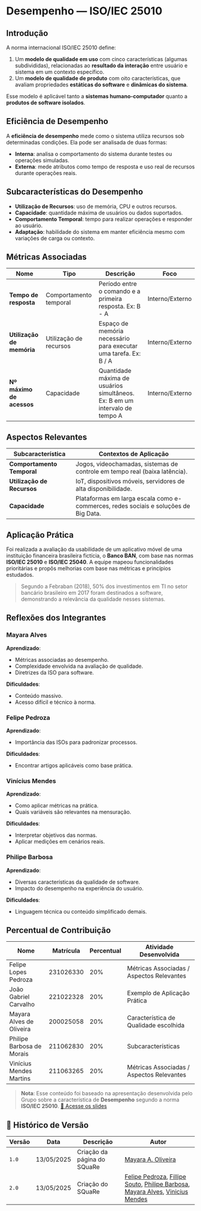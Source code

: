 # **Desempenho — ISO/IEC 25010**

## Introdução

A norma internacional ISO/IEC 25010 define:

1. Um **modelo de qualidade em uso** com cinco características (algumas subdivididas), relacionadas ao **resultado da interação** entre usuário e sistema em um contexto específico.
2. Um **modelo de qualidade de produto** com oito características, que avaliam propriedades **estáticas do software** e **dinâmicas do sistema**.

Esse modelo é aplicável tanto a **sistemas humano-computador** quanto a **produtos de software isolados**.


## Eficiência de Desempenho

A **eficiência de desempenho** mede como o sistema utiliza recursos sob determinadas condições. Ela pode ser analisada de duas formas:

- **Interna**: analisa o comportamento do sistema durante testes ou operações simuladas.
- **Externa**: mede atributos como tempo de resposta e uso real de recursos durante operações reais.


## Subcaracterísticas do Desempenho

- **Utilização de Recursos**: uso de memória, CPU e outros recursos.
- **Capacidade**: quantidade máxima de usuários ou dados suportados.
- **Comportamento Temporal**: tempo para realizar operações e responder ao usuário.
- **Adaptação**: habilidade do sistema em manter eficiência mesmo com variações de carga ou contexto.


## Métricas Associadas

| Nome                        | Tipo                       | Descrição                                                                                  | Foco      |
|-----------------------------|----------------------------|--------------------------------------------------------------------------------------------|-----------|
| **Tempo de resposta**       | Comportamento temporal     | Período entre o comando e a primeira resposta. Ex: B - A                                   | Interno/Externo |
| **Utilização de memória**   | Utilização de recursos     | Espaço de memória necessário para executar uma tarefa. Ex: B / A                           | Interno/Externo |
| **Nº máximo de acessos**    | Capacidade                 | Quantidade máxima de usuários simultâneos. Ex: B em um intervalo de tempo A               | Interno/Externo |



## Aspectos Relevantes

| Subcaracterística     | Contextos de Aplicação                                                                 |
|-----------------------|-----------------------------------------------------------------------------------------|
| **Comportamento Temporal** | Jogos, videochamadas, sistemas de controle em tempo real (baixa latência).         |
| **Utilização de Recursos** | IoT, dispositivos móveis, servidores de alta disponibilidade.                      |
| **Capacidade**             | Plataformas em larga escala como e-commerces, redes sociais e soluções de Big Data.|


## Aplicação Prática

Foi realizada a avaliação da usabilidade de um aplicativo móvel de uma instituição financeira brasileira fictícia, o **Banco BAN**, com base nas normas **ISO/IEC 25010** e **ISO/IEC 25040**. A equipe mapeou funcionalidades prioritárias e propôs melhorias com base nas métricas e princípios estudados.

> Segundo a Febraban (2018), 50% dos investimentos em TI no setor bancário brasileiro em 2017 foram destinados a software, demonstrando a relevância da qualidade nesses sistemas.


## Reflexões dos Integrantes

### Mayara Alves

**Aprendizado**:
- Métricas associadas ao desempenho.
- Complexidade envolvida na avaliação de qualidade.
- Diretrizes da ISO para software.

**Dificuldades**:
- Conteúdo massivo.
- Acesso difícil e técnico à norma.

### Felipe Pedroza

**Aprendizado**:
- Importância das ISOs para padronizar processos.

**Dificuldades**:
- Encontrar artigos aplicáveis como base prática.

### Vinícius Mendes

**Aprendizado**:
- Como aplicar métricas na prática.
- Quais variáveis são relevantes na mensuração.

**Dificuldades**:
- Interpretar objetivos das normas.
- Aplicar medições em cenários reais.

### Philipe Barbosa

**Aprendizado**:
- Diversas características da qualidade de software.
- Impacto do desempenho na experiência do usuário.

**Dificuldades**:
- Linguagem técnica ou conteúdo simplificado demais.


## Percentual de Contribuição

| Nome                       | Matrícula    | Percentual | Atividade Desenvolvida                          |
|----------------------------|--------------|------------|-------------------------------------------------|
| Felipe Lopes Pedroza       | 231026330    | 20%        | Métricas Associadas / Aspectos Relevantes       |
| João Gabriel Carvalho      | 221022328    | 20%        | Exemplo de Aplicação Prática                    |
| Mayara Alves de Oliveira   | 200025058    | 20%        | Característica de Qualidade escolhida           |
| Philipe Barbosa de Morais  | 211062830    | 20%        | Subcaracterísticas                              |
| Vinícius Mendes Martins    | 211063265    | 20%        | Métricas Associadas / Aspectos Relevantes       |


> **Nota**: Esse conteúdo foi baseado na apresentação desenvolvida pelo Grupo sobre a característica de **Desempenho** segundo a norma **ISO/IEC 25010**. [📄 Acesse os slides](../assets/Grupo04_Desempenho.pdf)

## 📑 Histórico de Versão

| Versão | Data       | Descrição                                 | Autor                                   |
|--------|------------|-------------------------------------------|------------------------------------------|
| `1.0`  | 13/05/2025 | Criação da página do SQuaRe | [Mayara A. Oliveira](https://github.com/Mayara-tech) |
| `2.0`  | 13/05/2025 | Criação do SQuaRe |[Felipe Pedroza](https://github.com/darkymeubem), [Fillipe Souto](https://github.com/fillipeb50), [Philipe Barbosa](https://github.com/PhMoraiis), [Mayara Alves](https://github.com/Mayara-tech), [Vinicius Mendes ](https://github.com/yabamiah)|

